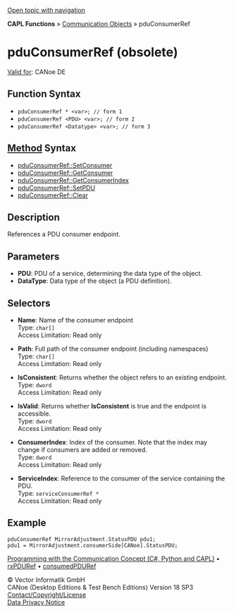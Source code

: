 [Open topic with navigation](../../../../../CANoeDEFamily.htm#Topics/CAPLFunctions/CommunicationObjects/Objects/CAPLfunctionPDUConsumerRef.md)

**CAPL Functions** » [Communication Objects](../CAPLfunctionsCOOverview.md) » pduConsumerRef

# pduConsumerRef (obsolete)

[Valid for](../../../Shared/FeatureAvailability.md): CANoe DE

## Function Syntax

- `pduConsumerRef * <var>; // form 1`
- `pduConsumerRef <PDU> <var>; // form 2`
- `pduConsumerRef <Datatype> <var>; // form 3`

## [Method](../../../Shared/CAPL/General/ClassesAndObjects.md) Syntax

- [pduConsumerRef::SetConsumer](../Methods/CAPLfunctionSetConsumer.md)
- [pduConsumerRef::GetConsumer](../Methods/CAPLfunctionGetConsumer.md)
- [pduConsumerRef::GetConsumerIndex](../Methods/CAPLfunctionGetConsumerIndex.md)
- [pduConsumerRef::SetPDU](../Methods/CAPLfunctionSetPDU.md)
- [pduConsumerRef::Clear](../Methods/CAPLfunctionClear.md)

## Description

References a PDU consumer endpoint.

## Parameters

- **PDU**: PDU of a service, determining the data type of the object.
- **DataType**: Data type of the object (a PDU definition).

## Selectors

- **Name**: Name of the consumer endpoint  
  Type: `char[]`  
  Access Limitation: Read only

- **Path**: Full path of the consumer endpoint (including namespaces)  
  Type: `char[]`  
  Access Limitation: Read only

- **IsConsistent**: Returns whether the object refers to an existing endpoint.  
  Type: `dword`  
  Access Limitation: Read only

- **IsValid**: Returns whether **IsConsistent** is true and the endpoint is accessible.  
  Type: `dword`  
  Access Limitation: Read only

- **ConsumerIndex**: Index of the consumer. Note that the index may change if consumers are added or removed.  
  Type: `dword`  
  Access Limitation: Read only

- **ServiceIndex**: Reference to the consumer of the service containing the PDU.  
  Type: `serviceConsumerRef *`  
  Access Limitation: Read only

## Example

```plaintext
pduConsumerRef MirrorAdjustment.StatusPDU pdu1;
pdu1 = MirrorAdjustment.consumerSide[CANoe].StatusPDU;
```

[Programming with the Communication Concept (C#, Python and CAPL)](../../../CANoeCANalyzer/CommunicationConcept/Programming/CCP.md) • [rxPDURef](CAPLfunctionRxPDURef.md) • [consumedPDURef](CAPLfunctionConsumedPDURef.md)

© Vector Informatik GmbH  
CANoe (Desktop Editions & Test Bench Editions) Version 18 SP3  
[Contact/Copyright/License](../../../Shared/ContactCopyrightLicense.md)  
[Data Privacy Notice](https://www.vector.com/int/en/company/get-info/privacy-policy/)